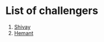 # List of challengers
1. [Shivay](https://github.com/shivaylamba)
2. [Hemant](http://github.com/Hemxnt)
